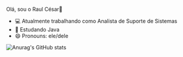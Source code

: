 Olá, sou o Raul César👋

- 💻 Atualmente trabalhando como Analista de Suporte de Sistemas
- 🌱 Estudando Java
- 😄 Pronouns: ele/dele

![Anurag's GitHub stats](https://github-readme-stats.vercel.app/api?username=Raul-Cesar0&show_icons=true&theme=transparent)


